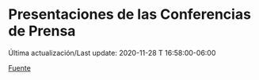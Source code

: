 # Presentaciones de las Conferencias de Prensa

Última actualización/Last update: 2020-11-28 T 16:58:00-06:00

 [Fuente](https://www.gob.mx/salud/documentos/presentaciones-de-las-conferencias-de-prensa)
